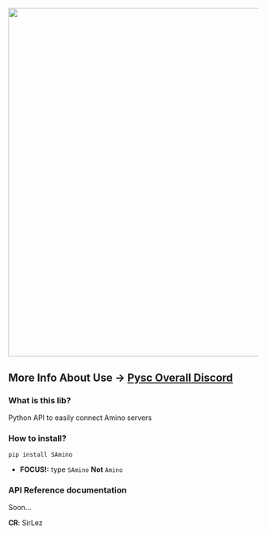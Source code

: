 <h1 align="center">
  <br>
  <a href="https://discord.gg/8R6YAmApdV"><img src="https://h.top4top.io/p_2088b2c5m1.jpg" width="700"></a>
  <br>
</h1>

## More Info About Use -> [Pysc Overall Discord](https://discord.gg/8R6YAmApdV)

### What is this lib?
Python API to easily connect Amino servers

### How to install?
`pip install SAmino`
- **FOCUS!:** type `SAmino` **Not** `Amino`

### API Reference documentation
Soon...

**CR**: SirLez
